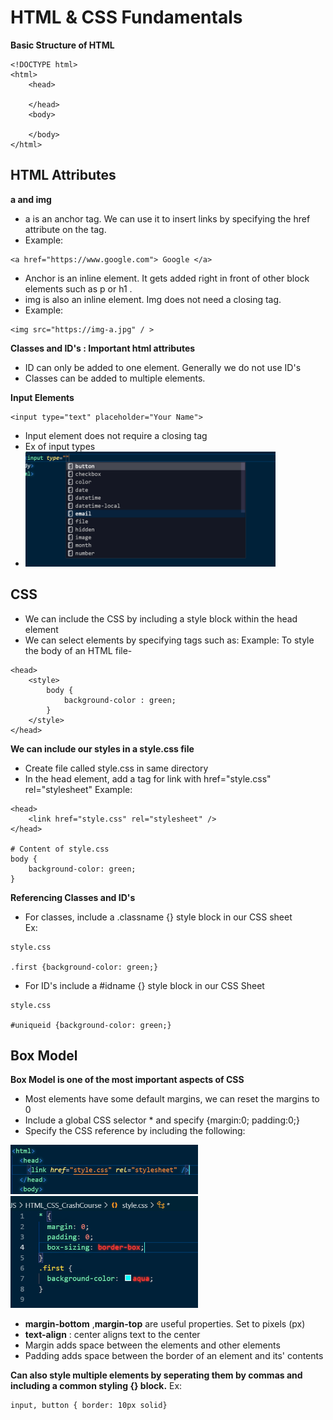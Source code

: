 # HTML & CSS Fundamentals

**Basic Structure of HTML**

```
<!DOCTYPE html>
<html>
    <head>

    </head>
    <body>

    </body>
</html>
```

## HTML Attributes

**a and img**

- a is an anchor tag. We can use it to insert links by specifying the href attribute on the tag.
- Example:

```
<a href="https://www.google.com"> Google </a>
```

- Anchor is an inline element. It gets added right in front of other block elements such as p or h1 .
- img is also an inline element. Img does not need a closing tag.
- Example:

```
<img src="https://img-a.jpg" / >
```

**Classes and ID's : Important html attributes**

- ID can only be added to one element. Generally we do not use ID's
- Classes can be added to multiple elements.

**Input Elements**

```
<input type="text" placeholder="Your Name">
```

- Input element does not require a closing tag
- Ex of input types
- <img src="img/0DCA955CAEFC3300.png" width="400"/>

## CSS

- We can include the CSS by including a style block within the head element
- We can select elements by specifying tags such as:
  Example: To style the body of an HTML file-

```
<head>
    <style>
        body {
            background-color : green;
        }
    </style>
</head>
```

**We can include our styles in a style.css file**

- Create file called style.css in same directory
- In the head element, add a tag for link with href="style.css" rel="stylesheet"
  Example:

```
<head>
    <link href="style.css" rel="stylesheet" />
</head>

# Content of style.css
body {
    background-color: green;
}
```

**Referencing Classes and ID's**

- For classes, include a .classname {} style block in our CSS sheet
  <br/>Ex:

```
style.css

.first {background-color: green;}
```

- For ID's include a #idname {} style block in our CSS Sheet

```
style.css

#uniqueid {background-color: green;}
```

## Box Model

**Box Model is one of the most important aspects of CSS**

- Most elements have some default margins, we can reset the margins to 0
- Include a global CSS selector \* and specify {margin:0; padding:0;}
- Specify the CSS reference by including the following:

<img src="img\9C4EF05310CDF94B.png" width=300/>

<img src="img\C7017033476B394D.png" width=300/>
<br/>

- **margin-bottom** ,**margin-top** are useful properties. Set to pixels (px)
- **text-align** : center aligns text to the center
- Margin adds space between the elements and other elements
- Padding adds space between the border of an element and its' contents

**Can also style multiple elements by seperating them by commas and including a common styling {} block.**
Ex:

```
input, button { border: 10px solid}
```
